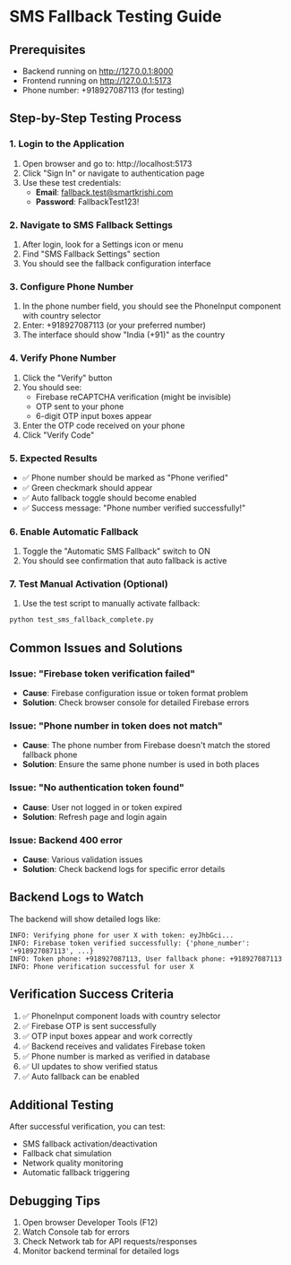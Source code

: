 # SMS Fallback Testing Guide

## Prerequisites
- Backend running on http://127.0.0.1:8000
- Frontend running on http://127.0.0.1:5173
- Phone number: +918927087113 (for testing)

## Step-by-Step Testing Process

### 1. Login to the Application
1. Open browser and go to: http://localhost:5173
2. Click "Sign In" or navigate to authentication page
3. Use these test credentials:
   - **Email**: fallback.test@smartkrishi.com
   - **Password**: FallbackTest123!

### 2. Navigate to SMS Fallback Settings
1. After login, look for a Settings icon or menu
2. Find "SMS Fallback Settings" section
3. You should see the fallback configuration interface

### 3. Configure Phone Number
1. In the phone number field, you should see the PhoneInput component with country selector
2. Enter: +918927087113 (or your preferred number)
3. The interface should show "India (+91)" as the country

### 4. Verify Phone Number
1. Click the "Verify" button
2. You should see:
   - Firebase reCAPTCHA verification (might be invisible)
   - OTP sent to your phone
   - 6-digit OTP input boxes appear
3. Enter the OTP code received on your phone
4. Click "Verify Code"

### 5. Expected Results
- ✅ Phone number should be marked as "Phone verified"
- ✅ Green checkmark should appear
- ✅ Auto fallback toggle should become enabled
- ✅ Success message: "Phone number verified successfully!"

### 6. Enable Automatic Fallback
1. Toggle the "Automatic SMS Fallback" switch to ON
2. You should see confirmation that auto fallback is active

### 7. Test Manual Activation (Optional)
1. Use the test script to manually activate fallback:
```bash
python test_sms_fallback_complete.py
```

## Common Issues and Solutions

### Issue: "Firebase token verification failed"
- **Cause**: Firebase configuration issue or token format problem
- **Solution**: Check browser console for detailed Firebase errors

### Issue: "Phone number in token does not match"
- **Cause**: The phone number from Firebase doesn't match the stored fallback phone
- **Solution**: Ensure the same phone number is used in both places

### Issue: "No authentication token found"
- **Cause**: User not logged in or token expired
- **Solution**: Refresh page and login again

### Issue: Backend 400 error
- **Cause**: Various validation issues
- **Solution**: Check backend logs for specific error details

## Backend Logs to Watch
The backend will show detailed logs like:
```
INFO: Verifying phone for user X with token: eyJhbGci...
INFO: Firebase token verified successfully: {'phone_number': '+918927087113', ...}
INFO: Token phone: +918927087113, User fallback phone: +918927087113
INFO: Phone verification successful for user X
```

## Verification Success Criteria
1. ✅ PhoneInput component loads with country selector
2. ✅ Firebase OTP is sent successfully
3. ✅ OTP input boxes appear and work correctly
4. ✅ Backend receives and validates Firebase token
5. ✅ Phone number is marked as verified in database
6. ✅ UI updates to show verified status
7. ✅ Auto fallback can be enabled

## Additional Testing
After successful verification, you can test:
- SMS fallback activation/deactivation
- Fallback chat simulation
- Network quality monitoring
- Automatic fallback triggering

## Debugging Tips
1. Open browser Developer Tools (F12)
2. Watch Console tab for errors
3. Check Network tab for API requests/responses
4. Monitor backend terminal for detailed logs
